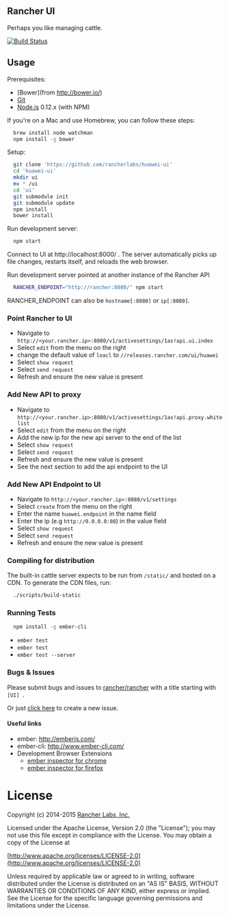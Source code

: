 Rancher UI
--------

Perhaps you like managing cattle.

[![Build Status](http://drone.rancher.io/api/badge/github.com/rancher/ui/status.svg?branch=master)](http://drone.rancher.io/github.com/rancher/ui)

## Usage

Prerequisites:
* [Bower](from http://bower.io/)
* [Git](http://git-scm.com/)
* [Node.js](http://nodejs.org/) 0.12.x (with NPM)

If you're on a Mac and use Homebrew, you can follow these steps:
```bash
  brew install node watchman
  npm install -g bower
```

Setup:
```bash
  git clone 'https://github.com/rancherlabs/huawei-ui'
  cd 'huawei-ui'
  mkdir ui
  mv * /ui
  cd 'ui'
  git submodule init
  git submodule update
  npm install
  bower install
```

Run development server:
```bash
  npm start
```

Connect to UI at http://localhost:8000/ .  The server automatically picks up file changes, restarts itself, and reloads the web browser.

Run development server pointed at another instance of the Rancher API
```bash
  RANCHER_ENDPOINT="http://rancher:8080/" npm start
```

RANCHER_ENDPOINT can also be `hostname[:8080]` or `ip[:8080]`.


### Point Rancher to UI
* Navigate to `http://<your.rancher.ip>:8080/v1/activesettings/1as!api.ui.index`
* Select `edit` from the menu on the right
* change the default value of `loacl` to `//releases.rancher.com/ui/huawei`
* Select `show request`
* Select `send request`
* Refresh and ensure the new value is present 

### Add  New API to proxy 
* Navigate to `http://<your.rancher.ip>:8080/v1/activesettings/1as!api.proxy.whitelist`
* Select `edit` from the menu on the right
* Add the new ip for the new api server to the end of the list
* Select `show request`
* Select `send request`
* Refresh and ensure the new value is present 
* See the next section to add the api endpoint to the UI

### Add New API Endpoint to UI
* Navigate to `http://<your.rancher.ip>:8080/v1/settings`
* Select `create` from the menu on the right
* Enter the name `huawei.endpoint` in the name field
* Enter the ip (e.g `http://0.0.0.0:80`) in the value field
* Select `show request`
* Select `send request`
* Refresh and ensure the new value is present 

### Compiling for distribution

The built-in cattle server expects to be run from `/static/` and hosted on a CDN.  To generate the CDN files, run:
```bash
  ./scripts/build-static
```

### Running Tests

```bash
  npm install -g ember-cli
```

* `ember test`
* `ember test`
* `ember test --server`

### Bugs & Issues
Please submit bugs and issues to [rancher/rancher](//github.com/rancher/rancher/issues) with a title starting with `[UI] `.

Or just [click here](//github.com/rancher/rancher/issues/new?title=%5BUI%5D%20) to create a new issue.


#### Useful links

* ember: http://emberjs.com/
* ember-cli: http://www.ember-cli.com/
* Development Browser Extensions
  * [ember inspector for chrome](https://chrome.google.com/webstore/detail/ember-inspector/bmdblncegkenkacieihfhpjfppoconhi)
  * [ember inspector for firefox](https://addons.mozilla.org/en-US/firefox/addon/ember-inspector/)

License
=======
Copyright (c) 2014-2015 [Rancher Labs, Inc.](http://rancher.com)

Licensed under the Apache License, Version 2.0 (the "License");
you may not use this file except in compliance with the License.
You may obtain a copy of the License at

[http://www.apache.org/licenses/LICENSE-2.0](http://www.apache.org/licenses/LICENSE-2.0)

Unless required by applicable law or agreed to in writing, software
distributed under the License is distributed on an "AS IS" BASIS,
WITHOUT WARRANTIES OR CONDITIONS OF ANY KIND, either express or implied.
See the License for the specific language governing permissions and
limitations under the License.
